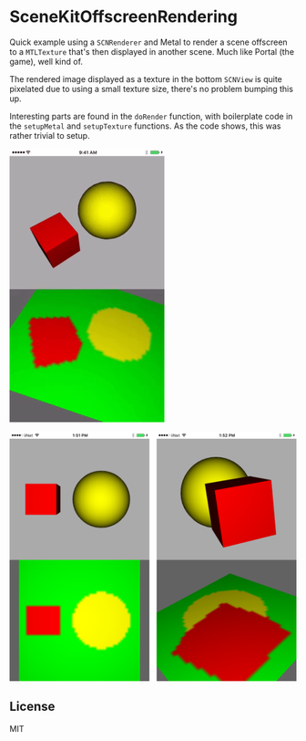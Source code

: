# SceneKitOffscreenRendering
Quick example using a `SCNRenderer` and Metal to render a scene offscreen to a `MTLTexture` that's then displayed in another scene. Much like Portal (the game), well kind of.

The rendered image displayed as a texture in the bottom `SCNView` is quite pixelated due to using a small texture size, there's no problem bumping this up.

Interesting parts are found in the `doRender` function, with boilerplate code in the `setupMetal` and `setupTexture` functions. As the code shows, this was rather trivial to setup.

![screenshot](doc/SceneKitOffscreen.gif)

![screenshot](doc/ScenekitOffscreen.PNG)

## License
MIT
